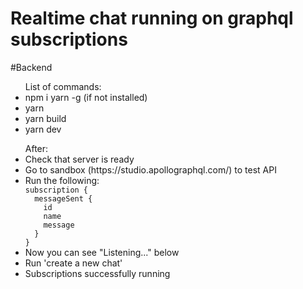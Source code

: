 # Realtime chat running on graphql subscriptions

#Backend
<ul>
List of commands:
<li>npm i yarn -g (if not installed)</li>
<li>yarn</li>
<li>yarn build</li>
<li>yarn dev</li>
</ul>
<ul>
After:
<li>Check that server is ready</li>
<li>Go to sandbox (https://studio.apollographql.com/) to test API</li>
<li>Run the following: 
<code>
subscription {
  messageSent {
    id
    name
    message
  }
}
</code>
</li>
<li>Now you can see "Listening..." below</li>
<li>Run 'create a new chat'</li>
<li>Subscriptions successfully running</li>
</ul>